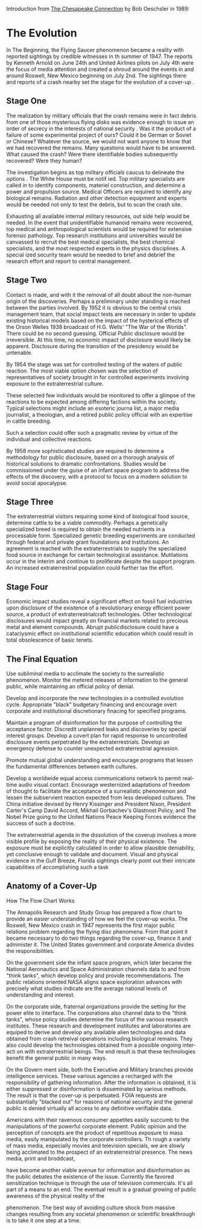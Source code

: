 Introduction from [The Chesapeake Connection](http://files.afu.se/Downloads/Books/Digitized_by_AFU/Quest_Publications/Oechsler,%20Bob%20-%20The%20Chesapeake%20Connection%20-%20Part%201%20of%202.pdf#page=35) by Bob Oeschsler in 1989:

# The Evolution

In The Beginning, the Flying Saucer phenomenon became a
reality with reported sightings by credible witnesses in th summer of 1947. 
The reports by Kenneth Arnold on June 24th and United Airlines pilots on July 4th were the focus of media
attention and created a shroud around the events in and around
Roswell, New Mexico beginning on July 2nd. The sightings there
and reports of a crash nearby set the stage for the evolution of a cover-up .

## Stage One

The realization by military officials that the crash remains
were in fact debris from one of those mysterious flying disks was
evidence enough to issue an order of secrecy in the interests of
national security . Was it the product of a failure of some
experimental project of ours? Could it be German or Soviet or
Chinese? Whatever the source, we would not want anyone to know
that we had recovered the remains. Many questions would have to
be answered. What caused the crash? Were there identifiable
bodies subsequently recovered? Were they human? 

The investigation begins as top military officials caucus to
delineate the options . The White House must be notif ied. Top
military specialists are called in to identify components,
materiel construction, and determine a power and propulsion
source. Medical Officers are required to identify any biological
remains. Radiation and other detection equipment and experts
would be needed not only to test the debris, but to scan the
crash site. 

Exhausting all available internal military resources,
out side help would be needed. In the event that unidentifiable
humanoid remains were recovered, top medical and anthropological
scientists would be required for extensive forensic pathology.
Top research institutions and universities would be canvassed to
recruit the best medical specialists, the best chemical
specialists, and the most respected experts in the physics
disciplines. A special ized security team would be needed to
brief and debrief the research effort and report to central
management.

## Stage Two

Contact is made, and with it the removal of all doubt about
the non-human origin of the discoveries. Perhaps a preliminary
under standing is reached between the parties involved.
By 1952 it is obvious to the central crisis management team,
that social impact tests are necessary in order to update
existing historical models based on the impact of the hysterical
effects of the Orson Welles 1938 broadcast of H.G. Wells' "The
War of the Worlds". There could be no second guessing. Official
Public disclosure would be irreversible. At this time, no
economic impact of disclosure would likely be apparent.
Disclosure during the transition of the presidency would be
untenable.

By 1954 the stage was set for controlled testing of the
waters of public reaction. The most viable option chosen was the
selection of representatives of society brought in for controlled
experiments involving exposure to the extraterrestrial culture. 

These selected few individuals would be monitored to offer a
glimpse of the reactions to be expected among differing factions
within the society. Typical selections might include an esoteric
journa list, a major media journalist, a theologian, and a retired
public policy official with an expertise in cattle breeding.

Such a selection could offer such a pragmatic review by virtue of
the individual and collective reactions.

By 1958 more sophisticated studies are required to determine
a methodology for public disclosure, based on a thorough analysis
of historical solutions to dramatic confrontations. Studies
would be commissioned under the guise of an infant space program
to address the effects of the discovery, with a protocol to focus
on a modern solution to avoid social apocalypse. 

## Stage Three

The extraterrestrial visitors requiring some kind of
biological food source, determine cattle to be a viable
commodity. Perhaps a genetically specialized breed is required
to obtain the needed nutrients in a processable form.
Specialized genetic breeding experiments are conducted through
federal and private grant foundations and institutions. An
agreement is reached with the extraterrestrials to supply the
specialized food source in exchange for certain technological
assistance. Mutilations occur in the interim and continue to
proliferate despite the support program. An increased
extraterrestrial population could further tax the effort. 

## Stage Four

Economic impact studies reveal a significant effect on
fossil fuel industries upon disclosure of the existence of a
revolutionary energy efficient power source, a product of
extraterrestrialcraft technologies. Other technological
disclosures would impact greatly on financial markets related to
precious metal and element compounds. Abrupt publicdisclosure
could have a cataclysmic effect on institutional scientific
education which could result in total obsolescence of basic
tenets.

## The Final Equation

Use subliminal media to acclimate the society to the
surrealistic phenomenon. Monitor the metered releases of
information to the general public, while maintaining an official
policy of denial.

Develop and incorporate the new technologies in a controlled
evolution cycle. Appropriate "black" budgetary financing and
encourage overt corporate and institutional discretionary
finacing for specified programs.

Maintain a program of disinformation for the purpose of
controlling the acceptance factor. Discredit unplanned leaks and
discoveries by special interest groups. Develop a covert plan
for rapid response to uncontrolled disclosure events perpetrated
by the extraterrestrials. Develop an emergency defense to
counter unexpected extraterrestrial agression.

Promote mutual global understanding and encourage programs
that lessen the fundamental differences between earth cultures. 

Develop a worldwide equal access communications network to
permit real-time audio visual contact. Encourage westernized
adaptations of freedom of thought to facilitate the acceptance of
a surrealistic phenomenon and lessen the subservient reaction
expected from less developed cultures. The China initiative
devised by Henry Kissinger and President Nixon, President
Carter's Camp David Accord, Mikhail Gorbachev's Glastnost Policy,
and The Nobel Prize going to the United Nations Peace Keeping
Forces evidence the success of such a doctrine.

The extraterrestrial agenda in the dissolution of the coverup involves a more visible profile by exposing the reality of
their physical existence. The exposure must be explicitly
calculated in order to allow plausible deniability, yet
conclusive enough to validate and document. Visual and physical
evidence in the Gulf Breeze, Florida sightings clearly point out
their intricate capabilities of accomplishing such a task

## Anatomy of a Cover-Up

How The Flow Chart Works

The Annapolis Research and Study Group has prepared a flow
chart to provide an easier understanding of how we feel the
cover-up works. The Roswell, New Mexico crash in 1947 represents
the first major public relations problem regarding the flying
disc phenomena. From that point it became necessary to do two
things regarding the cover-up, finance it and administer it. The
United States government and corporate America divides the responsibilities.

On the government side the infant space program, which later
became the National Aeronautics and Space Administration channels
data to and from "think tanks", which develop policy and provide
recommendations. The public relations oriented NASA aligns space
exploration advances with precisely what studies indicate are the
average national levels of understanding and interest.

On the corporate side, fraternal organizations provide the
setting for the power elite to interface. The corporations also
channel data to the "think tanks", whose policy studies determine
the focus of the various research institutes. These research and
development institutes and laboratories are equiped to derive and
develop any available alien technologies and data obtained from
crash retreival operations including biological remains. They
also could develop the technologies obtained from a possible
ongoing inter-acti on with extraterrestrial beings. The end
result is that these technologies benefit the general public in
many ways. 

On the Govern ment side, both the Executive and Military
branches provide intelligence services. These various agencies
a recharged with the responsibility of gathering information.
After the information is obtained, it is either suppressed or
disinformation is disseminated by various methods. The result is
that the cover-up is perpetuated. FOIA requests are
substantially "blacked out" for reasons of national security and
the general public is denied virtually all access to any
definitive verifiable data.

Americans with their ravenous consumer appetites easily
succumb to the manipulations of the powerful corporate element.
Public opinion and the perception of concepts are the product of
repetitous exposure to mass media, easily manipulated by the
corporate controllers. Th rough a variety of mass media,
especially movies and television specials, we are slowly being
acclimated to the prospect of an extraterrestrial presence. The
news media, print and broddcast,


have become another viable avenue for information and disinformation as the public debates
the existence of the issue. Currently the favored sensitization
technique is through the use of television commercials. It's all
part of a means to an end. The eventual result is a gradual
growing of public awareness of the physical reality of the

phenomenon. The best way of avoiding culture shock from massive
changes resulting from any societal phenomenon or scientific
breakthrough is to take it one step at a time.

